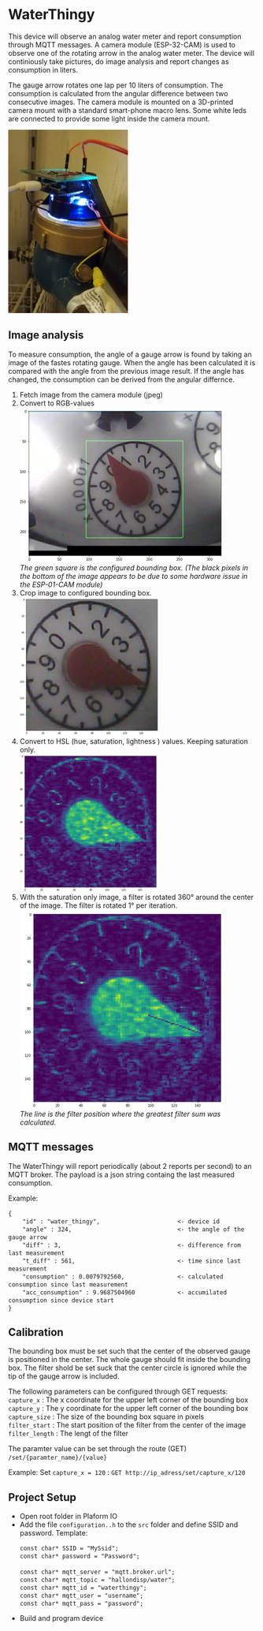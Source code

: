 # WaterThingy

This device will observe an analog water meter and report consumption through MQTT messages. A camera module (ESP-32-CAM) is used to observe one of the rotating arrow in the analog water meter. The device will continiously take pictures, do image analysis and report changes as consumption in liters.

The gauge arrow rotates one lap per 10 liters of consumption. The consumption is calculated from the angular difference between two consecutive images. The camera module is mounted on a 3D-printed camera mount with a standard smart-phone macro lens. Some white leds are connected to provide some light inside the camera mount.

![setup](setup.png)

## Image analysis
To measure consumption, the angle of a gauge arrow is found by taking an image of the fastes rotating gauge. When the angle has been calculated it is compared with the angle from the previous image result. If the angle has changed, the consumption can be derived from the angular differnce.


1. Fetch image from the camera module (jpeg)
2. Convert to RGB-values  
   ![stage1](stage1.png)  
   *The green square is the configured bounding box. (The black pixels in the bottom of the image appears to be due to some hardware issue in the ESP-01-CAM module)*
3. Crop image to configured bounding box.  
   ![stage1](stage2.png)
4. Convert to HSL (hue, saturation, lightness ) values. Keeping saturation only.  
   ![stage1](stage3.png)
5. With the saturation only image, a filter is rotated 360&deg; around the center of the image. The filter is rotated 1&deg; per iteration.  
   ![](stage4.png)  
   *The line is the filter position where the greatest filter sum was calculated.*


## MQTT messages
The WaterThingy will report periodically (about 2 reports per second) to an MQTT broker. The payload is a json string containg the last measured consumption.

Example:
```
{ 
    "id" : "water_thingy",                      <- device id
    "angle" : 324,                              <- the angle of the gauge arrow
    "diff" : 3,                                 <- difference from last measurement 
    "t_diff" : 561,                             <- time since last measurement
    "consumption" : 0.0079792560,               <- calculated consumption since last measurement
    "acc_consumption" : 9.9687504960            <- accumilated consumption since device start
}
```

## Calibration
The bounding box must be set such that the center of the observed gauge is positioned in the center. The whole gauge should fit inside the bounding box. The filter shold be set suck that the center circle is ignored while the tip of the gauge arrow is included.

The following parameters can be configured through GET requests:
`capture_x` : The x coordinate for the upper left corner of the bounding box  
`capture_y` : The y coordinate for the upper left corner of the bounding box  
`capture_size` : The size of the bounding box square in pixels  
`filter_start` : The start position of the filter from the center of the image  
`filter_length` : The lengt of the filter  

The paramter value can be set through the route (GET) `/set/{paramter_name}/{value}`


Example:
Set `capture_x = 120` : `GET http://ip_adress/set/capture_x/120`

## Project Setup
- Open root folder in Plaform IO
- Add the file `configuration..h` to the `src` folder and define SSID and password.
  Template:
  ```
  const char* SSID = "MySsid";
  const char* password = "Password";

  const char* mqtt_server = "mqtt.broker.url";
  const char* mqtt_topic = "hallondisp/water";
  const char* mqtt_id = "waterthingy";
  const char* mqtt_user = "username";
  const char* mqtt_pass = "password";
  ```
- Build and program device


